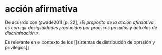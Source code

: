 # acción afirmativa
De acuerdo con @wade2011 [p. 22], *«El propósito de la acción afirmativa es corregir desigualdades producidas por procesos pasados y actuales de discriminación.»*.

Es relevante en el contexto de los [[sistemas de distribución de opresión y privilegios]]
